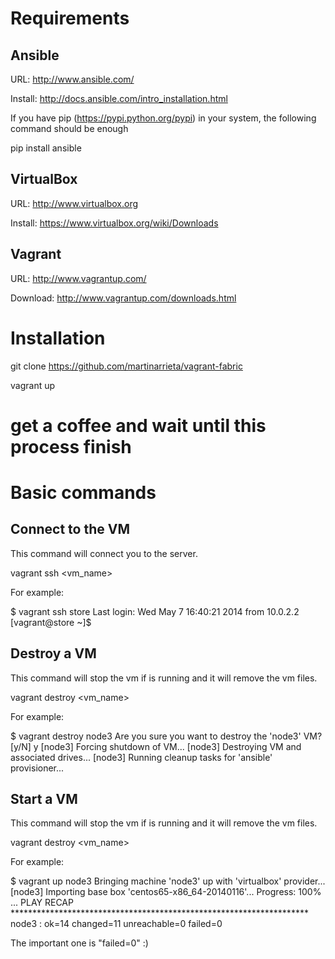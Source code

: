 Requirements
============

Ansible
-------

URL: http://www.ansible.com/

Install: http://docs.ansible.com/intro_installation.html

If you have pip (https://pypi.python.org/pypi) in your system, the following command should be enough
 
 pip install ansible


VirtualBox
----------

URL: http://www.virtualbox.org

Install: https://www.virtualbox.org/wiki/Downloads

Vagrant
-------

URL: http://www.vagrantup.com/

Download: http://www.vagrantup.com/downloads.html 


Installation
============


 git clone https://github.com/martinarrieta/vagrant-fabric 
 
 vagrant up
 # get a coffee and wait until this process finish 
 
Basic commands
==============

Connect to the VM
----------------------

This command will connect you to the server.

 vagrant ssh <vm_name>
 
For example:

 $ vagrant ssh store
 Last login: Wed May  7 16:40:21 2014 from 10.0.2.2
 [vagrant@store ~]$

Destroy a VM
--------------

This command will stop the vm if is running and it will remove the vm files.

 vagrant destroy <vm_name>

For example: 

 $ vagrant destroy node3
 Are you sure you want to destroy the 'node3' VM? [y/N] y
 [node3] Forcing shutdown of VM...
 [node3] Destroying VM and associated drives...
 [node3] Running cleanup tasks for 'ansible' provisioner...
 

Start a VM
--------------

This command will stop the vm if is running and it will remove the vm files.

 vagrant destroy <vm_name>

For example: 

 $ vagrant up node3
 Bringing machine 'node3' up with 'virtualbox' provider...
 [node3] Importing base box 'centos65-x86_64-20140116'...
 Progress: 100%
 ...
 PLAY RECAP ********************************************************************
 node3                      : ok=14   changed=11   unreachable=0    failed=0
 
The important one is "failed=0" :)

 


